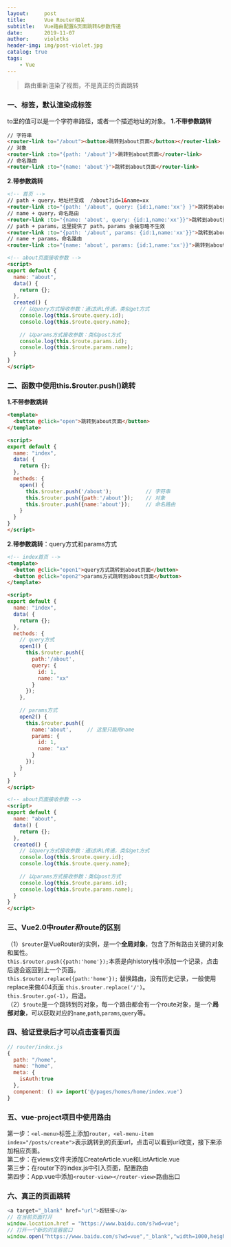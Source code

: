 ```yaml
---
layout:     post
title:      Vue Router相关
subtitle:   Vue路由配置&页面跳转&参数传递
date:       2019-11-07
author:     violetks
header-img: img/post-violet.jpg
catalog: true
tags:
    - Vue
---
```


> 路由重新渲染了视图，不是真正的页面跳转

### 一、<router-link :to="...">标签，默认渲染成<a>标签
to里的值可以是一个字符串路径，或者一个描述地址的对象。
**1.不带参数跳转**
```html
// 字符串
<router-link to="/about"><button>跳转到about页面</button></router-link>
// 对象
<router-link :to="{path: '/about'}">跳转到about页面</router-link>
// 命名路由
<router-link :to="{name: 'about'}">跳转到about页面</router-link>
```
**2.带参数跳转**
```html
<!-- 首页 -->
// path + query，地址栏变成  /about?id=1&name=xx
<router-link :to="{path: '/about', query: {id:1,name:'xx'} }">跳转到about页面</router-link>
// name + query，命名路由
<router-link :to="{name: 'about', query: {id:1,name:'xx'}}">跳转到about页面</router-link>
// path + params，这里提供了 path，params 会被忽略不生效
<router-link :to="{path: '/about', params: {id:1,name:'xx'}}">跳转到about页面</router-link>
// name + params，命名路由
<router-link :to="{name: 'about', params: {id:1,name:'xx'}}">跳转到about页面</router-link>
```
```html
<!-- about页面接收参数 -->
<script>
export default {
  name: "about",
  data() {
    return {};
  },
  created() {
    // 以query方式接收参数：通过URL传递，类似get方式
	console.log(this.$route.query.id);
	console.log(this.$route.query.name);
	
	// 以params方式接收参数：类似post方式
	console.log(this.$route.params.id);
	console.log(this.$route.params.name);
  }
}
</script>
```
### 二、函数中使用this.$router.push()跳转
**1.不带参数跳转**
```html
<template>
  <button @click="open">跳转到about页面</button>
</template>

<script>
export default {
  name: "index",
  data( {
    return {};
  },
  methods: {
    open() {
	  this.$router.push('/about');           // 字符串
	  this.$router.push({path:'/about'});    // 对象
	  this.$router.push({name:'about'});     // 命名路由
	}
  }
}
</script>
```
**2.带参数跳转**：query方式和params方式
```html
<!-- index首页 -->
<template>
  <button @click="open1">query方式跳转到about页面</button>
  <button @click="open2">params方式跳转到about页面</button>
</template>

<script>
export default {
  name: "index",
  data( {
    return {};
  },
  methods: {
    // query方式
    open1() {
	  this.$router.push({
	    path:'/about',
		query: {
		  id: 1,
		  name: "xx"
		}
	  });
	},
	
	// params方式
    open2() {
	  this.$router.push({
	    name:'about',     // 这里只能用name
		params: {
		  id: 1,
		  name: "xx"
		}
	  });
	}
  }
}
</script>
```
```html
<!-- about页面接收参数 -->
<script>
export default {
  name: "about",
  data() {
    return {};
  },
  created() {
    // 以query方式接收参数：通过URL传递，类似get方式
	console.log(this.$route.query.id);
	console.log(this.$route.query.name);
	
	// 以params方式接收参数：类似post方式
	console.log(this.$route.params.id);
	console.log(this.$route.params.name);
  }
}
</script>
```

### 三、Vue2.0中$router和$route的区别
（1）`$router`是VueRouter的实例，是一个**全局对象**，包含了所有路由关键的对象和属性。<br>
`this.$router.push({path:'home'});`本质是向history栈中添加一个记录，点击后退会返回到上一个页面。<br>
`this.$router.replace({path:'home'});` 替换路由，没有历史记录，一般使用replace来做404页面 `this.$router.replace('/')`。<br>
`this.$router.go(-1)`，后退。<br>
（2）`$route`是一个跳转到的对象，每一个路由都会有一个route对象，是一个**局部对象**，可以获取对应的`name`,`path`,`params`,`query`等。<br>

### 四、验证登录后才可以点击查看页面
```javascript
// router/index.js
{
  path: "/home",
  name: "home",
  meta: {
    isAuth:true
  },
  component: () => import('@/pages/homes/home/index.vue')
}
```

### 五、vue-project项目中使用路由
第一步：`<el-menu>`标签上添加`router`，`<el-menu-item index="/posts/create">`表示跳转到的页面url，点击可以看到url改变，接下来添加相应页面。<br>
第二步：在views文件夹添加CreateArticle.vue和ListArticle.vue<br>
第三步：在router下的index.js中引入页面，配置路由<br>
第四步：App.vue中添加`<router-view></router-view>`路由出口<br>

### 六、真正的页面跳转
```javascript
<a target="_blank" href="url">超链接</a>
// 在当前页面打开
window.location.href = "https://www.baidu.com/s?wd=vue";
// 打开一个新的浏览器窗口
window.open("https://www.baidu.com/s?wd=vue","_blank","width=1000,height=500",true);
```
